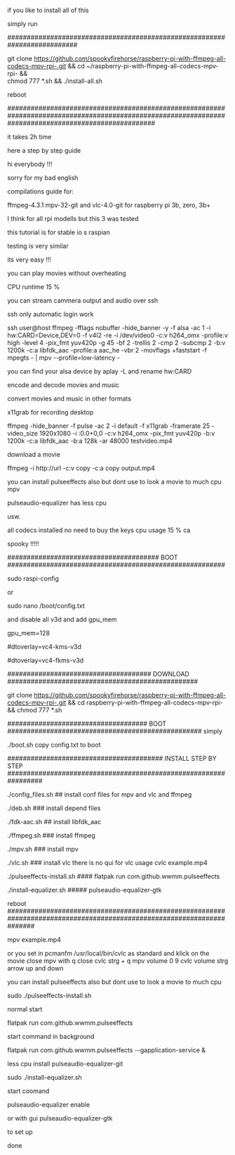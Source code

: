 if you like to install all of this

simply run     


##########################################################################

git clone https://github.com/spookyfirehorse/raspberry-pi-with-ffmpeg-all-codecs-mpv-rpi-.git && cd ~/raspberry-pi-with-ffmpeg-all-codecs-mpv-rpi- && \
chmod 777 *.sh   && ./install-all.sh  


reboot


######################################################################################################################################################

it takes 2h time



here a step by step guide

hi everybody !!!

sorry for my bad english

compilations guide for:

ffmpeg-4.3.1 mpv-32-git and vlc-4.0-git for raspberry pi 3b, zero, 3b+

I think for all rpi modells but this 3 was tested

this tutorial is for stable io s raspian

testing is very similar

its very easy !!!

you can play movies without overheating

CPU runtime 15 %

you can stream cammera output and audio over ssh

ssh only automatic login work

ssh user@host ffmpeg -fflags nobuffer  -hide_banner -y   -f alsa  -ac 1 -i hw:CARD=Device,DEV=0      -f v4l2  -re -i /dev/video0    -c:v h264_omx -profile:v high  -level 4  -pix_fmt yuv420p -g 45 -bf 2 -trellis 2 -cmp 2 -subcmp 2  -b:v 1200k  -c:a libfdk_aac  -profile:a aac_he -vbr 2 -movflags +faststart    -f  mpegts  - | mpv --profile=low-latency   -

you can find your alsa device by  aplay -L  and rename hw:CARD

encode and decode movies and music

convert movies and music in other formats

x11grab for recording desktop

ffmpeg  -hide_banner -f pulse -ac 2 -i default -f x11grab -framerate 25 -video_size 1920x1080 -i :0.0+0,0 -c:v h264_omx  -pix_fmt yuv420p  -b:v 1200k -c:a libfdk_aac -b:a 128k  -ar 48000   testvideo.mp4

download a movie 

ffmpeg -i http://url -c:v copy -c:a copy output.mp4

you can install pulseeffects also
but dont use to look a movie to much cpu mpv

pulseaudio-equalizer has less cpu

usw.

all codecs installed no need to buy the keys cpu usage 15 % ca 

spooky !!!!!

####################################### BOOT  ########################################################

sudo raspi-config

or

sudo nano /boot/config.txt

and disable all v3d
and add gpu_mem

gpu_mem=128

#dtoverlay=vc4-kms-v3d

#dtoverlay=vc4-fkms-v3d


#####################################  DOWNLOAD  #################################################


git clone https://github.com/spookyfirehorse/raspberry-pi-with-ffmpeg-all-codecs-mpv-rpi-.git && cd raspberry-pi-with-ffmpeg-all-codecs-mpv-rpi- && chmod 777 *.sh

####################################   BOOT  ##################################################
simply 

./boot.sh   copy config.txt to boot


########################################   INSTALL  STEP BY STEP #################################################################


./config_files.sh                         ## install conf files for mpv and  vlc and ffmpeg

./deb.sh                                    ### install depend files

./fdk-aac.sh                               ## install libfdk_aac

./ffmpeg.sh                               ### install ffmpeg

./mpv.sh                                  ### install mpv

./vlc.sh   ### install vlc   there is no qui for vlc usage cvlc example.mp4

./pulseeffects-install.sh     #### flatpak run com.github.wwmm.pulseeffects

./install-equalizer.sh   #####   pulseaudio-equalizer-gtk

reboot
#######################################################################################################################

mpv example.mp4

or you set in pcmanfm /usr/local/bin/cvlc as standard
and klick on the movie
close mpv with q
close cvlc strg + q
mpv volume 0 9
cvlc volume strg arrow up and down


you can install pulseeffects also
but dont use to look a movie to much cpu 


sudo ./pulseeffects-install.sh

normal start 

flatpak run com.github.wwmm.pulseeffects

start command in background

flatpak run com.github.wwmm.pulseeffects --gapplication-service &


less cpu install pulseaudio-equalizer-git

sudo ./install-equalizer.sh

start coomand 

pulseaudio-equalizer enable

or with gui
pulseaudio-equalizer-gtk

to set up





done

